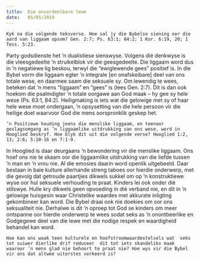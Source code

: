 ```yaml
---
title:  Die onverdeelbare lewe
date:   05/05/2019
---
```


`Kyk na die volgende teksverse. Hoe sal jy die Bybelse siening oor die aard van liggaam opsom? Gen. 2:7; Ps. 63:1; 84:2; 1 Kor. 6:19, 20; 1 Tess. 5:23.` 

Party godsdienste het ’n dualistiese sienswyse. Volgens dié denkwyse is die vleesgedeelte ’n struikelblok vir die geesgedeelte. Die liggaam word dus in ’n negatiewe lig beskou, terwyl die “ewiglewende gees” positief is. In die Bybel vorm die liggaam egter ’n integrale [en onafskeibare] deel van ons totale wese, en daarmee saam die seksuele sy. Om lewendig te wees, beteken dat ’n mens “liggaam” en “gees” is (lees Gen. 2:7). Dit is dan ook hoekom die psalmdigter ’n totale oorgawe aan God maak – hy gee sy hele wese (Ps. 63:1, 84:2). Heiligmaking is iets wat die gelowige met sy of haar hele wese moet ondergaan, ’n opsysetting van die hele persoon vir die heilige doel waarvoor God die mens oorspronklik geskep het. 

`’n Positiewe houding jeens die menslike liggaam, en teenoor geslagsomgang as ’n liggaamlike uitdrukking van ons wese, word in Hooglied beskryf. Hoe blyk dit uit die volgende verse? Hooglied 1:2, 13; 2:6; 5:10-16 en 7:1-9.` 

In Hooglied is daar deurgaans ’n bewondering vir die menslike liggaam. Ons hoef ons nie te skaam oor die liggaamlike uitdrukking van die liefde tussen ’n man en ’n vrou nie. Al die emosies daarin word openlik uitgebeeld.  Daar bestaan in baie kulture allerhande streng taboes oor hierdie onderwerp, met die gevolg dat getroude paartjies dikwels sukkel om op ’n konstruktiewe wyse oor hul seksuele verhouding te praat. Kinders lei ook onder dié stilswye. Hulle kry dikwels geen opvoeding in dié verband nie, en dit in ’n gelowige huisgesin waar Christelike waardes met akkurate inligting gekombineer kan word. Die Bybel draai ook nie doekies om oor ons seksualiteit nie. Derhalwe is dit ’n oproep tot God se kinders om meer ontspanne oor hierdie onderwerp te wees sodat seks as ’n onontbeerlike en Godgegewe deel van die lewe met die nodige respek en waardigheid behandel kan word. 

`Hoe kan ons waak teen kulturele en hoofstroomwaardestelsels wat  seks tot suiwer dierlike drif reduseer  dit tot iets skandeliks maak waaroor ’n mens glad nie behoort te praat nie? Hoe wys vir die Bybel vir ons dat altwee uiterstes verkeerd is?`